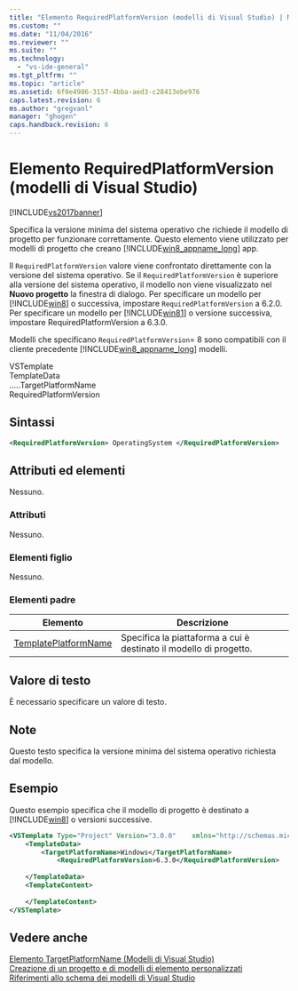 ```yaml
---
title: "Elemento RequiredPlatformVersion (modelli di Visual Studio) | Microsoft Docs"
ms.custom: ""
ms.date: "11/04/2016"
ms.reviewer: ""
ms.suite: ""
ms.technology: 
  - "vs-ide-general"
ms.tgt_pltfrm: ""
ms.topic: "article"
ms.assetid: 6f0e4986-3157-4bba-aed3-c28413ebe976
caps.latest.revision: 6
ms.author: "gregvanl"
manager: "ghogen"
caps.handback.revision: 6
---
```

# Elemento RequiredPlatformVersion (modelli di Visual Studio)
[!INCLUDE[vs2017banner](../code-quality/includes/vs2017banner.md)]

Specifica la versione minima del sistema operativo che richiede il modello di progetto per funzionare correttamente. Questo elemento viene utilizzato per modelli di progetto che creano [!INCLUDE[win8_appname_long](../debugger/includes/win8_appname_long_md.md)] app.  
  
 Il `RequiredPlatformVersion` valore viene confrontato direttamente con la versione del sistema operativo. Se il `RequiredPlatformVersion` è superiore alla versione del sistema operativo, il modello non viene visualizzato nel **Nuovo progetto** la finestra di dialogo. Per specificare un modello per [!INCLUDE[win8](../debugger/includes/win8_md.md)] o successiva, impostare `RequiredPlatformVersion` a 6.2.0. Per specificare un modello per [!INCLUDE[win81](../debugger/includes/win81_md.md)] o versione successiva, impostare RequiredPlatformVersion a 6.3.0.  
  
 Modelli che specificano `RequiredPlatformVersion`\= 8 sono compatibili con il cliente precedente [!INCLUDE[win8_appname_long](../debugger/includes/win8_appname_long_md.md)] modelli.  
  
 VSTemplate  
TemplateData  
…..TargetPlatformName  
RequiredPlatformVersion  
  
## Sintassi  
  
```xml  
<RequiredPlatformVersion> OperatingSystem </RequiredPlatformVersion>  
```  
  
## Attributi ed elementi  
 Nessuno.  
  
### Attributi  
 Nessuno.  
  
### Elementi figlio  
 Nessuno.  
  
### Elementi padre  
  
|Elemento|Descrizione|  
|--------------|-----------------|  
|[TemplatePlatformName](../extensibility/templatedata-element-visual-studio-templates.md)|Specifica la piattaforma a cui è destinato il modello di progetto.|  
  
## Valore di testo  
 È necessario specificare un valore di testo.  
  
## Note  
 Questo testo specifica la versione minima del sistema operativo richiesta dal modello.  
  
## Esempio  
 Questo esempio specifica che il modello di progetto è destinato a [!INCLUDE[win8](../debugger/includes/win8_md.md)] o versioni successive.  
  
```xml  
<VSTemplate Type="Project" Version="3.0.0"    xmlns="http://schemas.microsoft.com/developer/vstemplate/2005">  
    <TemplateData>  
        <TargetPlatformName>Windows</TargetPlatformName>  
            <RequiredPlatformVersion>6.3.0</RequiredPlatformVersion>  
  
    </TemplateData>  
    <TemplateContent>  
  
    </TemplateContent>  
</VSTemplate>  
```  
  
## Vedere anche  
 [Elemento TargetPlatformName \(Modelli di Visual Studio\)](../extensibility/targetplatformname-element-visual-studio-templates.md)   
 [Creazione di un progetto e di modelli di elemento personalizzati](../ide/creating-project-and-item-templates.md)   
 [Riferimenti allo schema dei modelli di Visual Studio](../extensibility/visual-studio-template-schema-reference.md)
